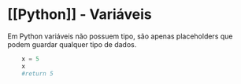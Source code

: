 # [[Python]] - Variáveis
Em Python variáveis não possuem tipo, são apenas placeholders que podem guardar qualquer tipo de dados.
```python
	x = 5
	x
	#return 5
```